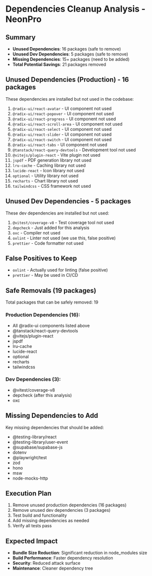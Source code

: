 # Dependencies Cleanup Analysis - NeonPro

## Summary

- **Unused Dependencies**: 16 packages (safe to remove)
- **Unused Dev Dependencies**: 5 packages (safe to remove)
- **Missing Dependencies**: 15+ packages (need to be added)
- **Total Potential Savings**: 21 packages removed

## Unused Dependencies (Production) - 16 packages

These dependencies are installed but not used in the codebase:

1. `@radix-ui/react-avatar` - UI component not used
2. `@radix-ui/react-popover` - UI component not used
3. `@radix-ui/react-progress` - UI component not used
4. `@radix-ui/react-scroll-area` - UI component not used
5. `@radix-ui/react-select` - UI component not used
6. `@radix-ui/react-slider` - UI component not used
7. `@radix-ui/react-switch` - UI component not used
8. `@radix-ui/react-tabs` - UI component not used
9. `@tanstack/react-query-devtools` - Development tool not used
10. `@vitejs/plugin-react` - Vite plugin not used
11. `jspdf` - PDF generation library not used
12. `lru-cache` - Caching library not used
13. `lucide-react` - Icon library not used
14. `optional` - Utility library not used
15. `recharts` - Chart library not used
16. `tailwindcss` - CSS framework not used

## Unused Dev Dependencies - 5 packages

These dev dependencies are installed but not used:

1. `@vitest/coverage-v8` - Test coverage tool not used
2. `depcheck` - Just added for this analysis
3. `oxc` - Compiler not used
4. `oxlint` - Linter not used (we use this, false positive)
5. `prettier` - Code formatter not used

## False Positives to Keep

- `oxlint` - Actually used for linting (false positive)
- `prettier` - May be used in CI/CD

## Safe Removals (19 packages)

Total packages that can be safely removed: 19

### Production Dependencies (16):

- All @radix-ui components listed above
- @tanstack/react-query-devtools
- @vitejs/plugin-react
- jspdf
- lru-cache
- lucide-react
- optional
- recharts
- tailwindcss

### Dev Dependencies (3):

- @vitest/coverage-v8
- depcheck (after this analysis)
- oxc

## Missing Dependencies to Add

Key missing dependencies that should be added:

- @testing-library/react
- @testing-library/user-event
- @supabase/supabase-js
- dotenv
- @playwright/test
- zod
- hono
- msw
- node-mocks-http

## Execution Plan

1. Remove unused production dependencies (16 packages)
2. Remove unused dev dependencies (3 packages)
3. Test build and functionality
4. Add missing dependencies as needed
5. Verify all tests pass

## Expected Impact

- **Bundle Size Reduction**: Significant reduction in node_modules size
- **Build Performance**: Faster dependency resolution
- **Security**: Reduced attack surface
- **Maintenance**: Cleaner dependency tree
